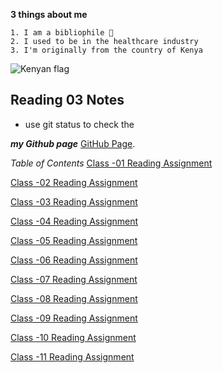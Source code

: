   **3 things about me**
     
    1. I am a bibliophile 📖
    2. I used to be in the healthcare industry
    3. I'm originally from the country of Kenya
    
   ![Kenyan flag](https://media.istockphoto.com/vectors/female-hand-gently-holds-small-kenya-flag-holiday-design-element-on-vector-id1284342309?k=20&m=1284342309&s=170667a&w=0&h=5LUIdfWStSMWnMt1Zwwvkly2jSYXeHKqQM1mTPHk7sM= )
 
## Reading 03 Notes
* use git status to check the 

***my Github page*** [GitHub Page](https://github.com/mariaka86).

*Table of Contents*
[Class -01 Reading Assignment](Reading-01.md)

[Class -02 Reading Assignment](Reading-02.md)

[Class -03 Reading Assignment](Reading-03.md)

[Class -04 Reading Assignment](Reading-04.md)

[Class -05 Reading Assignment](Reading-05.md)

[Class -06 Reading Assignment](Reading-06.md)

[Class -07 Reading Assignment](Reading-07.md)

[Class -08 Reading Assignment](Reading-08.md)

[Class -09 Reading Assignment](Reading-09.md)

[Class -10 Reading Assignment](Reading-10.md)

[Class -11 Reading Assignment](Reading-11.md)
